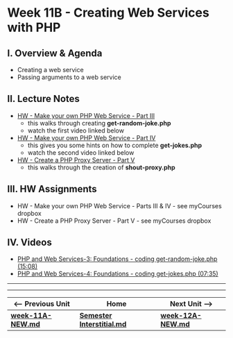 # Week 11B - Creating Web Services with PHP

## I. Overview & Agenda

- Creating a web service
- Passing arguments to a web service

## II. Lecture Notes

- [HW - Make your own PHP Web Service - Part III](https://github.com/tonethar/IGME-330-Master/blob/master/notes/HW-php-web-service-3.md)
  - this walks through creating **get-random-joke.php**
  - watch the first video linked below
- [HW - Make your own PHP Web Service - Part IV](https://github.com/tonethar/IGME-330-Master/blob/master/notes/HW-php-web-service-4.md)
  - this gives you some hints on how to complete **get-jokes.php**
  - watch the second video linked below
- [HW - Create a PHP Proxy Server -  Part V](https://github.com/tonethar/IGME-330-Master/blob/master/notes/HW-php-web-service-5.md)
  - this walks through the creation of **shout-proxy.php**

## III. HW Assignments
- HW - Make your own PHP Web Service - Parts III & IV - see myCourses dropbox
- HW - Create a PHP Proxy Server - Part V - see myCourses dropbox

## IV. Videos
- [PHP and Web Services-3: Foundations - coding get-random-joke.php (15:08)](https://video.rit.edu/Watch/php-and-web-services-3-coding-get-random-joke)
- [PHP and Web Services-4: Foundations - coding get-jokes.php (07:35)](https://video.rit.edu/Watch/php-and-web-services-4-coding-get-jokes)

<hr><hr>

| <-- Previous Unit | Home | Next Unit -->
| --- | --- | --- 
| [**week-11A-NEW.md**](week-11A-NEW.md)    |  [**Semester Interstitial.md**](interstitial.md) | [**week-12A-NEW.md**](week-12A-NEW.md)
